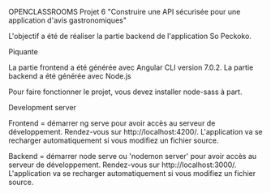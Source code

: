  OPENCLASSROOMS Projet 6 "Construire une API sécurisée pour une application d'avis gastronomiques"
 
L'objectif a été de réaliser la partie backend de l'application So Peckoko.

Piquante

La partie frontend a été générée avec Angular CLI version 7.0.2. La partie backend a été générée avec Node.js

Pour faire fonctionner le projet, vous devez installer node-sass à part.

Development server

Frontend = démarrer ng serve pour avoir accès au serveur de développement. Rendez-vous sur http://localhost:4200/. L'application va se recharger automatiquement si vous modifiez un fichier source. 

Backend = démarrer node serve ou 'nodemon server' pour avoir accès au serveur de développement. Rendez-vous sur http://localhost:3000/. L'application va se recharger automatiquement si vous modifiez un fichier source.

